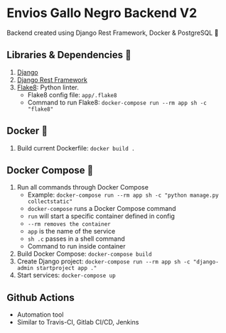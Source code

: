 # Envios Gallo Negro Backend V2

Backend created using Django Rest Framework, Docker &amp; PostgreSQL :rocket:

## Libraries & Dependencies :toolbox:

1. [Django](https://pypi.org/project/Django/)
2. [Django Rest Framework](https://www.django-rest-framework.org/)
3. [Flake8](https://pypi.org/project/flake8/): Python linter.
   - Flake8 config file: `app/.flake8`
   - Command to run Flake8: `docker-compose run --rm app sh -c "flake8"`

## Docker :whale:

1. Build current Dockerfile: `docker build .`

## Docker Compose :octopus:

1. Run all commands through Docker Compose
   - Example: `docker-compose run --rm app sh -c "python manage.py collectstatic"`
   - `docker-compose` runs a Docker Compose command
   - `run` will start a specific container defined in config
   - `--rm removes the container`
   - `app` is the name of the service
   - `sh .c` passes in a shell command
   - Command to run inside container
2. Build Docker Compose: `docker-compose build`
3. Create Django project: `docker-compose run --rm app sh -c "django-admin startproject app ."`
4. Start services: `docker-compose up`

## Github Actions

- Automation tool
- Similar to Travis-CI, Gitlab CI/CD, Jenkins
